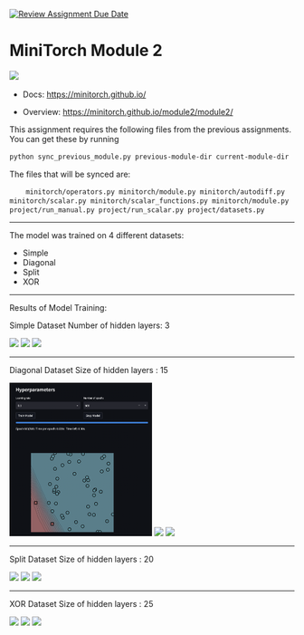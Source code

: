 [![Review Assignment Due Date](https://classroom.github.com/assets/deadline-readme-button-22041afd0340ce965d47ae6ef1cefeee28c7c493a6346c4f15d667ab976d596c.svg)](https://classroom.github.com/a/YFgwt0yY)
# MiniTorch Module 2

<img src="https://minitorch.github.io/minitorch.svg" width="50%">


* Docs: https://minitorch.github.io/

* Overview: https://minitorch.github.io/module2/module2/

This assignment requires the following files from the previous assignments. You can get these by running

```bash
python sync_previous_module.py previous-module-dir current-module-dir
```

The files that will be synced are:

        minitorch/operators.py minitorch/module.py minitorch/autodiff.py minitorch/scalar.py minitorch/scalar_functions.py minitorch/module.py project/run_manual.py project/run_scalar.py project/datasets.py

---

The model was trained on 4 different datasets:
- Simple
- Diagonal
- Split
- XOR

---

Results of Model Training:

Simple Dataset
Number of hidden layers: 3

<img src="images/Screenshot 2024-10-22 at 5.28.54 PM.png" width="50%">

<img src="images/Screenshot 2024-10-22 at 5.29.19 PM.png" width="50%">

<img src="images/Screenshot 2024-10-22 at 5.29.51 PM.png" width="25%">

---

Diagonal Dataset
Size of hidden layers : 15

<img src="images/diag.png" width="50%">

<img src="images/Screenshot 2024-10-22 at 4.28.21 PM.png" width="50%">

<img src="images/Screenshot 2024-10-22 at 4.29.40 PM.png" width="25%">

---

Split Dataset
Size of hidden layers : 20

<img src="images/Screenshot 2024-10-22 at 4.48.17 PM.png" width="50%">

<img src="images/Screenshot 2024-10-22 at 4.48.43 PM.png" width="25%">

<img src="images/Screenshot 2024-10-22 at 4.49.22 PM.pngg" width="50%">

---

XOR Dataset
Size of hidden layers : 25

<img src="images/Screenshot 2024-10-22 at 5.24.26 PM.png" width="50%">

<img src="images/Screenshot 2024-10-22 at 5.24.58 PM.png" width="50%">

<img src="images/Screenshot 2024-10-22 at 5.25.47 PM.png" width="25%">